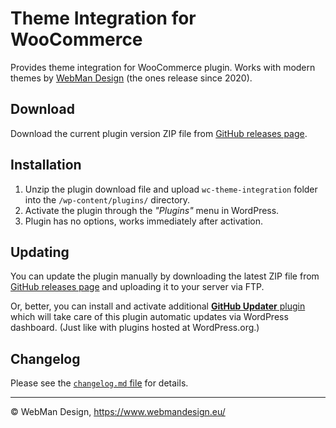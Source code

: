 # Theme Integration for WooCommerce

Provides theme integration for WooCommerce plugin. Works with modern themes by [WebMan Design](https://www.webmandesign.eu/project-type/themes/) (the ones release since 2020).


## Download

Download the current plugin version ZIP file from [GitHub releases page](https://github.com/webmandesign/wc-theme-integration/releases).


## Installation

1. Unzip the plugin download file and upload `wc-theme-integration` folder into the `/wp-content/plugins/` directory.
2. Activate the plugin through the *"Plugins"* menu in WordPress.
3. Plugin has no options, works immediately after activation.


## Updating

You can update the plugin manually by downloading the latest ZIP file from [GitHub releases page](https://github.com/webmandesign/wc-theme-integration/releases) and uploading it to your server via FTP.

Or, better, you can install and activate additional [**GitHub Updater** plugin](https://github.com/afragen/github-updater/releases) which will take care of this plugin automatic updates via WordPress dashboard. (Just like with plugins hosted at WordPress.org.)


## Changelog

Please see the [`changelog.md` file](https://github.com/webmandesign/wc-theme-integration/blob/master/changelog.md) for details.


---

&copy; WebMan Design, https://www.webmandesign.eu/
